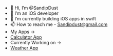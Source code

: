 - 👋 Hi, I’m @SandipDust
- 👀 I’m an iOS developer
- 🌱 I’m currently building iOS apps in swift
- 📫 How to reach me - Sandipdust@gmail.com
- My Apps ->
- <a href="https://github.com/SandipDust/CalculatorApp_ProgrammaticUI">Calculator App</a>
- Currently Working on ->
- <a href="https://github.com/SandipDust/WeatherApp_Swift">Weather App</a>


